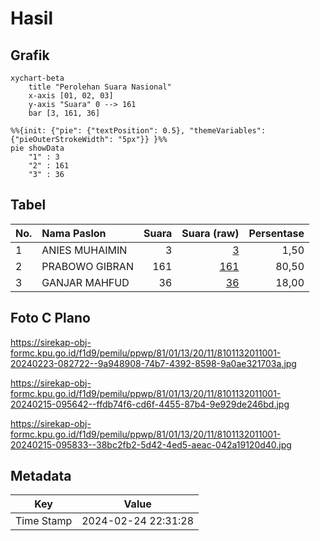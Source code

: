 # Hasil

## Grafik

```mermaid
xychart-beta
    title "Perolehan Suara Nasional"
    x-axis [01, 02, 03]
    y-axis "Suara" 0 --> 161
    bar [3, 161, 36]
```

```mermaid
%%{init: {"pie": {"textPosition": 0.5}, "themeVariables": {"pieOuterStrokeWidth": "5px"}} }%%
pie showData
    "1" : 3
    "2" : 161
    "3" : 36
```

## Tabel

| No. | Nama Paslon    | Suara | Suara (raw) | Persentase |
|:--- |:-------------- | -----:| -----------:| ----------:|
| 1   | ANIES MUHAIMIN | 3     | [3][p-1]    | 1,50       |
| 2   | PRABOWO GIBRAN | 161   | [161][p-2]  | 80,50      |
| 3   | GANJAR MAHFUD  | 36    | [36][p-3]   | 18,00      |


[p-1]: https://github.com/gigit-pemilu/pemilu-2024/blob/main/pilpres/hitung-suara/sub/81-maluku/sub/01-maluku-tengah/sub/13-pulau-haruku/sub/2011-hulaliu/sub/001-tps/sub/paslon-1.txt
[p-2]: https://github.com/gigit-pemilu/pemilu-2024/blob/main/pilpres/hitung-suara/sub/81-maluku/sub/01-maluku-tengah/sub/13-pulau-haruku/sub/2011-hulaliu/sub/001-tps/sub/paslon-2.txt
[p-3]: https://github.com/gigit-pemilu/pemilu-2024/blob/main/pilpres/hitung-suara/sub/81-maluku/sub/01-maluku-tengah/sub/13-pulau-haruku/sub/2011-hulaliu/sub/001-tps/sub/paslon-3.txt

## Foto C Plano

https://sirekap-obj-formc.kpu.go.id/f1d9/pemilu/ppwp/81/01/13/20/11/8101132011001-20240223-082722--9a948908-74b7-4392-8598-9a0ae321703a.jpg

https://sirekap-obj-formc.kpu.go.id/f1d9/pemilu/ppwp/81/01/13/20/11/8101132011001-20240215-095642--ffdb74f6-cd6f-4455-87b4-9e929de246bd.jpg

https://sirekap-obj-formc.kpu.go.id/f1d9/pemilu/ppwp/81/01/13/20/11/8101132011001-20240215-095833--38bc2fb2-5d42-4ed5-aeac-042a19120d40.jpg


## Metadata

| Key        | Value               |
| ---------- | ------------------- |
| Time Stamp | 2024-02-24 22:31:28 |



